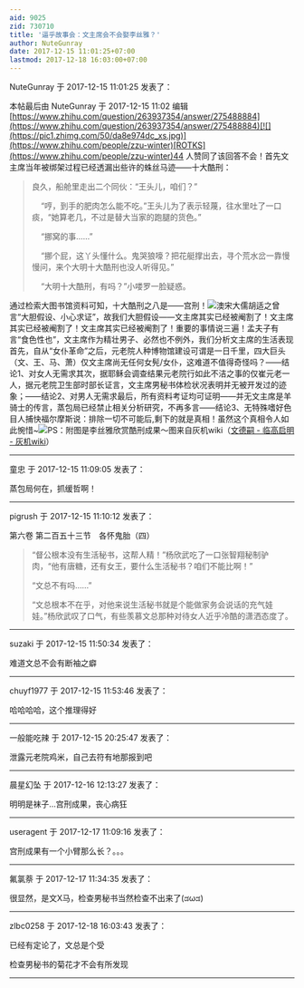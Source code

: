 ```yaml
---
aid: 9025
zid: 730710
title: '逼乎故事会：文主席会不会娶李丝雅？'
author: NuteGunray
date: 2017-12-15 11:01:25+07:00
lastmod: 2017-12-18 16:03:00+07:00
---
```


NuteGunray 于 2017-12-15 11:01:25 发表了：

本帖最后由 NuteGunray 于 2017-12-15 11:02 编辑 [https://www.zhihu.com/question/263937354/answer/275488884](https://www.zhihu.com/question/263937354/answer/275488884)[![](https://pic1.zhimg.com/50/da8e974dc_xs.jpg)](https://www.zhihu.com/people/zzu-winter)[ROTKS](https://www.zhihu.com/people/zzu-winter)44 人赞同了该回答不会！首先文主席当年被绑架过程已经透漏出些许的蛛丝马迹——十大酷刑：


> 
> 良久，船舱里走出二个同伙：“王头儿，咱们？”
> 
>     “哼，到手的肥肉怎么能不吃。”王头儿为了表示轻蔑，往水里吐了一口痰，“她算老几，不过是替大当家的跑腿的货色。”
> 
>     “挪窝的事……”
> 
>     “挪个屁，这丫头懂什么。鬼哭狼嚎？把花艇撑出去，寻个荒水岔一靠慢慢问，来个大明十大酷刑也没人听得见。”
> 
>     “大明十大酷刑，有吗？”小喽罗一脸疑惑。



通过检索大图书馆资料可知，十大酷刑之八是——宫刑！![](https://pic2.zhimg.com/50/v2-cf378485a6e894788308a9074af1dd85_hd.jpg)澳宋大儒胡适之曾言“大胆假设、小心求证”，故我们大胆假设——文主席其实已经被阉割了！文主席其实已经被阉割了！文主席其实已经被阉割了！重要的事情说三遍！孟夫子有言“食色性也”，文主席作为精壮男子、必然也不例外，我们分析文主席的生活表现首先，自从“女仆革命”之后，元老院人种博物馆建设可谓是一日千里，四大巨头（文、王、马、萧）仅文主席尚无任何女髡/女仆，这难道不值得奇怪吗？——结论1、对女人无需求其次，据耶稣会调查结果元老院行如此不洁之事的仅崔元老一人，据元老院卫生部时部长证言，文主席男秘书体检状况表明并无被开发过的迹象；——结论2、对男人无需求最后，所有资料考证均可证明——并无文主席是羊骑士的传言，蒸包局已经禁止相关分析研究，不再多言——结论3、无特殊嗜好色目人捕快福尔摩斯说：排除一切不可能后,剩下的就是真相！虽然这个真相令人如此惋惜~![](https://pic1.zhimg.com/50/v2-e562f4fcde9121f970a8d3554cc11cb0_hd.jpg)PS：附图是李丝雅欣赏酷刑成果～图来自灰机wiki（[文德嗣 \- 临高启明 \- 灰机wiki](https://link.zhihu.com/?target=http%3A//lgqm.huijiwiki.com/wiki/%25E6%2596%2587%25E5%25BE%25B7%25E5%2597%25A3)）

---------

童忠 于 2017-12-15 11:09:05 发表了：

蒸包局何在，抓缓哲啊！

---------

pigrush 于 2017-12-15 11:10:12 发表了：

第六卷 第二百五十三节　各怀鬼胎（四）


> 
> “督公根本没有生活秘书，这帮人精！”杨欣武吃了一口张智翔秘制驴肉，“他有唐糖，还有女王，要什么生活秘书？咱们不能比啊！”
> 
> “文总不有吗……”
> 
> “文总根本不在乎，对他来说生活秘书就是个能做家务会说话的充气娃娃。”杨欣武叹了口气，有些羡慕文总那种对待女人近乎冷酷的潇洒态度了。

---------

suzaki 于 2017-12-15 11:50:34 发表了：

难道文总不会有断袖之癖

---------

chuyf1977 于 2017-12-15 11:53:46 发表了：

哈哈哈哈，这个推理得好

---------

一般能吃辣 于 2017-12-15 20:25:47 发表了：

泄露元老院鸡米，自己去符有地那报到吧

---------

晨星幻坠 于 2017-12-16 12:13:27 发表了：

明明是袜子…宫刑成果，丧心病狂

---------

useragent 于 2017-12-17 11:09:16 发表了：

宫刑成果有一个小臂那么长？。。。

---------

氟氯萘 于 2017-12-17 11:34:35 发表了：

很显然，是文X马，检查男秘书当然检查不出来了(ಡωಡ)

---------

zlbc0258 于 2017-12-18 16:03:43 发表了：

已经有定论了，文总是个受

检查男秘书的菊花才不会有所发现

---------

